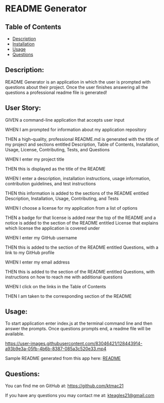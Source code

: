 # README Generator


## Table of Contents

* [Description](#Description)
* [Installation](#Installation)
* [Usage](#Usage)
* [Questions](#Questions)

## Description:
README Generator is an application in which the user is prompted with questions about their project. Once the user finishes answering all the questions a professional readme file is generated!

## User Story:

GIVEN a command-line application that accepts user input

WHEN I am prompted for information about my application repository

THEN a high-quality, professional README.md is generated with the title of my project and sections entitled Description, Table of Contents, Installation, Usage, License, Contributing, Tests, and Questions

WHEN I enter my project title

THEN this is displayed as the title of the README

WHEN I enter a description, installation instructions, usage information, contribution guidelines, and test instructions

THEN this information is added to the sections of the README entitled Description, Installation, Usage, Contributing, and Tests

WHEN I choose a license for my application from a list of options

THEN a badge for that license is added near the top of the README and a notice is added to the section of the README entitled License that explains which license the application is covered under

WHEN I enter my GitHub username

THEN this is added to the section of the README entitled Questions, with a link to my GitHub profile

WHEN I enter my email address

THEN this is added to the section of the README entitled Questions, with instructions on how to reach me with additional questions

WHEN I click on the links in the Table of Contents

THEN I am taken to the corresponding section of the README

## Usage:
To start application enter index.js at the terminal command line and then answer the prompts. Once questions prompts end, a readme file will be available.

https://user-images.githubusercontent.com/83046421/128443914-a93b9e3a-05fb-4b6b-8387-085a3c520e33.mp4

Sample README generated from this app here: [README](/Develop/README.md)



## Questions:

You can find me on GitHub at: https://github.com/ktmac21

If you have any questions you may contact me at: kteagles21@gmail.com
